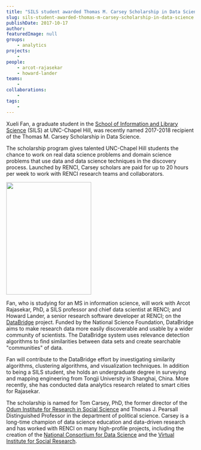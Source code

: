 ```yaml
---
title: "SILS student awarded Thomas M. Carsey Scholarship in Data Science"
slug: sils-student-awarded-thomas-m-carsey-scholarship-in-data-science
publishDate: 2017-10-17
author: 
featuredImage: null
groups:
    - analytics
projects:
    - 
people:
    - arcot-rajasekar
    - howard-lander
teams: 
    - 
collaborations:
    - 
tags:
    - 
---
```

Xueli Fan, a graduate student in the <a href="https://sils.unc.edu/">School of Information and Library Science</a> (SILS) at UNC-Chapel Hill, was recently named 2017-2018 recipient of the Thomas M. Carsey Scholarship in Data Science.

The scholarship program gives talented UNC-Chapel Hill students the chance to work on real data science problems and domain science problems that use data and data science techniques in the discovery process. Launched by RENCI, Carsey scholars are paid for up to 20 hours per week to work with RENCI research teams and collaborators.

<a href="https://renci.org/wp-content/uploads/2017/10/XueliFan-forarticle-2.jpg"><img class="alignleft wp-image-16802 size-medium" src="https://renci.org/wp-content/uploads/2017/10/XueliFan-forarticle-2-227x300.jpg" alt="" width="227" height="300" /></a>

Fan, who is studying for an MS in information science, will work with Arcot Rajasekar, PhD, a SILS professor and chief data scientist at RENCI; and Howard Lander, a senior research software developer at RENCI; on the <a href="https://renci.org/research/databridge/">DataBridge</a> project. Funded by the National Science Foundation, DataBridge aims to make research data more easily discoverable and usable by a wider community of scientists. The DataBridge system uses relevance detection algorithms to find similarities between data sets and create searchable "communities" of data.

Fan will contribute to the DataBridge effort by investigating similarity algorithms, clustering algorithms, and visualization techniques. In addition to being a SILS student, she holds an undergraduate degree in surveying and mapping engineering from Tongji University in Shanghai, China. More recently, she has conducted data analytics research related to smart cities for Rajasekar.

The scholarship is named for Tom Carsey, PhD, the former director of the <a href="http://odum.unc.edu/">Odum Institute for Research in Social Science</a> and Thomas J. Pearsall Distinguished Professor in the department of political science. Carsey is a long-time champion of data science education and data-driven research and has worked with RENCI on many high-profile projects, including the creation of the <a href="http://www.datascienceconsortium.org/">National Consortium for Data Science</a> and the <a href="https://renci.org/news/bringing-big-data-to-the-social-sciences/">Virtual Institute for Social Research</a>.

&nbsp;
